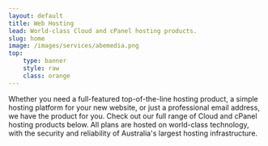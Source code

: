 ```yaml
---
layout: default
title: Web Hosting
lead: World-class Cloud and cPanel hosting products.
slug: home
image: /images/services/abemedia.png
top:
    type: banner
    style: raw
    class: orange
---
```

Whether you need a full-featured top-of-the-line hosting product, a simple hosting platform for your new website, or just a professional email address, we have the product for you. Check out our full range of Cloud and cPanel hosting products below. All plans are hosted on world-class technology, with the security and reliability of Australia's largest hosting infrastructure.